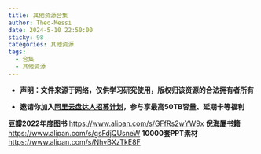 ```yaml
---
title: 其他资源合集
author: Theo-Messi
date: 2024-5-10 22:50:00
sticky: 98
categories: 其他资源
tags:
  - 合集
  - 其他资源
---
```


- **声明：文件来源于网络，仅供学习研究使用，版权归该资源的合法拥有者所有**

- **邀请你加入[阿里云盘达人招募计划](https://pages.aliyundrive.com/mobile-page/web/signup.html?code=a98d13a)，参与享最高50TB容量、延期卡等福利**

**豆瓣2022年度图书** https://www.alipan.com/s/GFfRs2wYW9x
**倪海厦书籍** https://www.alipan.com/s/gsFdjQUsneW
**10000套PPT素材** https://www.alipan.com/s/NhvBXzTkE8F
